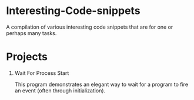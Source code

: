 Interesting-Code-snippets
=========================

A compilation of various interesting code snippets that are for one or perhaps many tasks.

Projects
========

1) Wait For Process Start
    
    This program demonstrates an elegant way to wait for a program to fire an event (often through
    initialization).
